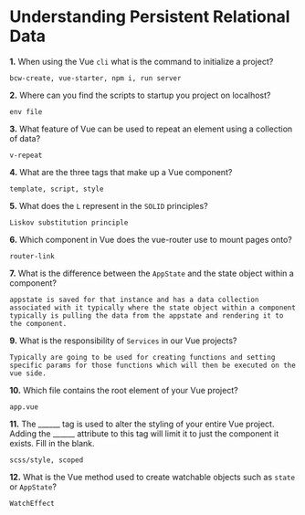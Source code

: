 # Understanding Persistent Relational Data

**1.** When using the Vue `cli` what is the command to initialize a project?
<!-- enter you answer in the space below -->
```
bcw-create, vue-starter, npm i, run server
```
**2.** Where can you find the scripts to startup you project on localhost?
<!-- enter you answer in the space below -->
```
env file
```
**3.** What feature of Vue can be used to repeat an element using a collection of data?
<!-- enter you answer in the space below -->
```
v-repeat
```
**4.** What are the three tags that make up a Vue component?
<!-- enter you answer in the space below -->
```
template, script, style
```
**5.** What does the `L` represent in the `SOLID` principles?
<!-- enter you answer in the space below -->
```
Liskov substitution principle
```
**6.** Which component in Vue does the vue-router use to mount pages onto?
<!-- enter you answer in the space below -->
```
router-link
```
**7.** What is the difference between the `AppState` and the state object within a component?
<!-- enter you answer in the space below -->
```
appstate is saved for that instance and has a data collection associated with it typically where the state object within a component typically is pulling the data from the appstate and rendering it to the component.
```
**9.** What is the responsibility of `Services` in our Vue projects?
<!-- enter you answer in the space below -->
```
Typically are going to be used for creating functions and setting specific params for those functions which will then be executed on the vue side.
```
**10.** Which file contains the root element of your Vue project?
<!-- enter you answer in the space below -->
```
app.vue
```
**11.** The ______ tag is used to alter the styling of your entire Vue project.  Adding the ______ attribute to this tag will limit it to just the component it exists.  Fill in the blank.
<!-- enter you answer in the space below -->
```
scss/style, scoped
```
**12.** What is the Vue method used to create watchable objects such as `state` or `AppState`?
<!-- enter you answer in the space below -->
```
WatchEffect
```